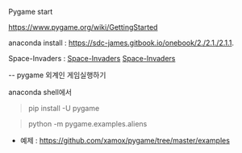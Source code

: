 Pygame  start

https://www.pygame.org/wiki/GettingStarted

anaconda install : https://sdc-james.gitbook.io/onebook/2./2.1./2.1.1.

Space-Invaders : [Space-Invaders](/Space-Invaders-Pygame) 
[Space-Invaders](https://github.com/ngio/python_pygame/blob/main/Space-Invaders-Pygame/main.py) 

-- pygame 외계인 게임실행하기 

anaconda shell에서 

> pip install -U pygame

> python -m pygame.examples.aliens 



* 예제 : https://github.com/xamox/pygame/tree/master/examples





